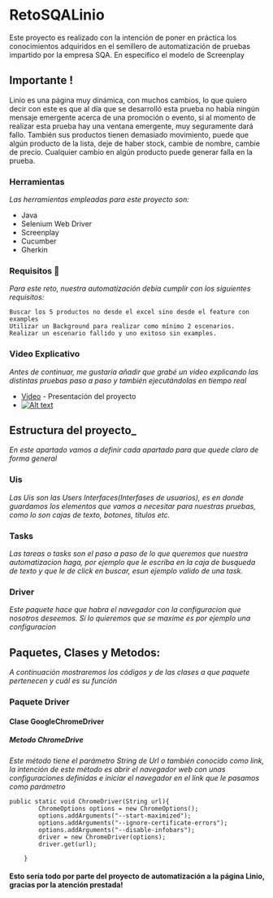 # RetoSQALinio
Este proyecto es realizado con la intención de poner en práctica los conocimientos adquiridos en el semillero de automatización de pruebas impartido por la empresa SQA. En especifico el modelo de Screenplay

## Importante !
Linio es una página muy dinámica, con muchos cambios, lo que quiero decir con este es que al día que se desarrolló esta prueba no había ningún mensaje emergente acerca de una promoción o evento, si al momento de realizar esta prueba hay una ventana emergente, muy seguramente dará fallo. También sus productos tienen demasiado movimiento, puede que algún producto de la lista, deje de haber stock, cambie de nombre, cambie de precio. Cualquier cambio en algún producto puede generar falla en la prueba.

### Herramientas
_Las herramientas empleadas para este proyecto son:_
* Java
* Selenium Web Driver
* Screenplay
* Cucumber
* Gherkin


### Requisitos 🔧

_Para este reto, nuestra automatización debía cumplir con los siguientes requisitos:_

```
Buscar los 5 productos no desde el excel sino desde el feature con examples
Utilizar un Background para realizar como mínimo 2 escenarios.
Realizar un escenario fallido y uno exitoso sin examples.
```

### Video Explicativo
_Antes de continuar, me gustaría añadir que grabé un video explicando las distintas pruebas paso a paso y también ejecutándolas en tiempo real_
* [Video](https://youtu.be/haowow6Au4U) - Presentación del proyecto
* [![Alt text](https://img.youtube.com/vi/haowow6Au4U/0.jpg)](https://www.youtube.com/watch?v=haowow6Au4U)

## Estructura del proyecto_

_En este apartado vamos a definir cada apartado para que quede claro de forma general_

### Uis
_Las Uis son las Users Interfaces(Interfases de usuarios), es en donde guardamos los elementos que vamos a necesitar para nuestras pruebas, como lo son cajas de texto, botones, títulos etc._

### Tasks
_Las tareas o tasks son el paso a paso de lo que queremos que nuestra automatizacion haga, por ejemplo que le escriba en la caja de busqueda de texto y que le de click en buscar, esun ejemplo valido de una task._

### Driver
_Este paquete hace que habra el navegador con la configuracion que nosotros deseemos. Si lo quieremos que se maxime es por ejemplo una configuracion_


## Paquetes, Clases y Metodos:
_A continuación mostraremos los códigos y de las clases a que paquete pertenecen y cuál es su función_

### Paquete Driver
#### Clase GoogleChromeDriver
##### Metodo ChromeDrive
_Este método tiene el parámetro String de Url o también conocido como link, la intención de este método es abrir el navegador web con unas configuraciones definidas e iniciar el navegador en el link que le pasamos como parámetro_
```
public static void ChromeDriver(String url){
        ChromeOptions options = new ChromeOptions();
        options.addArguments("--start-maximized");
        options.addArguments("--ignore-certificate-errors");
        options.addArguments("--disable-infobars");
        driver = new ChromeDriver(options);
        driver.get(url);

    }
```



#### Esto sería todo por parte del proyecto de automatización a la página Linio, gracias por la atención prestada! 




